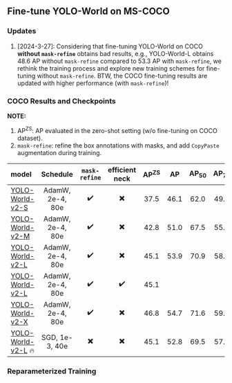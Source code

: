 ## Fine-tune YOLO-World on MS-COCO


### Updates

1. [2024-3-27]: Considering that fine-tuning YOLO-World on COCO **without `mask-refine`** obtains bad results, e.g., YOLO-World-L obtains 48.6 AP without `mask-refine` compared to 53.3 AP with `mask-refine`, we rethink the training process and explore new training schemes for fine-tuning without `mask-refine`.
BTW, the COCO fine-tuning results are updated with higher performance (with `mask-refine`)!


### COCO Results and Checkpoints

**NOTE:**
1. AP<sup>ZS</sup>: AP evaluated in the zero-shot setting (w/o fine-tuning on COCO dataset).
2. `mask-refine`: refine the box annotations with masks, and add `CopyPaste` augmentation during training.

| model | Schedule | `mask-refine` | efficient neck | AP<sup>ZS</sup>|  AP | AP<sub>50</sub> | AP<sub>75</sub> | weights | log |
| :---- | :-------: | :----------: |:-------------: | :------------: | :-: | :--------------:| :-------------: |:------: | :-: |
| [YOLO-World-v2-S](./yolo_world_v2_s_vlpan_bn_2e-4_80e_8gpus_mask-refine_finetune_coco.py) | AdamW, 2e-4, 80e | ✔️  | ✖️ | 37.5 | 46.1 | 62.0 | 49.9 | [HF Checkpoints](https://huggingface.co/wondervictor/YOLO-World/blob/main/yolo_world_v2_s_vlpan_bn_2e-4_80e_8gpus_mask-refine_finetune_coco_ep80-492dc329.pth) | [log](https://huggingface.co/wondervictor/YOLO-World/blob/main/yolo_world_v2_s_vlpan_bn_2e-4_80e_8gpus_mask-refine_finetune_coco_20240327_110411.log) |
| [YOLO-World-v2-M](./yolo_world_v2_m_vlpan_bn_2e-4_80e_8gpus_mask-refine_finetune_coco.py) | AdamW, 2e-4, 80e | ✔️  | ✖️ | 42.8 | 51.0 | 67.5 | 55.2 | [HF Checkpoints](https://huggingface.co/wondervictor/YOLO-World/blob/main/yolo_world_v2_m_vlpan_bn_2e-4_80e_8gpus_mask-refine_finetune_coco_ep80-69c27ac7.pth) | [log](https://huggingface.co/wondervictor/YOLO-World/blob/main/yolo_world_v2_m_vlpan_bn_2e-4_80e_8gpus_mask-refine_finetune_coco_20240327_110411.log) |
| [YOLO-World-v2-L](./yolo_world_v2_l_vlpan_bn_2e-4_80e_8gpus_mask-refine_finetune_coco.py) | AdamW, 2e-4, 80e | ✔️  | ✖️ | 45.1 | 53.9 | 70.9 | 58.8 | [HF Checkpoints](https://huggingface.co/wondervictor/YOLO-World/blob/main/yolo_world_v2_l_vlpan_bn_2e-4_80e_8gpus_mask-refine_finetune_coco_ep80-81c701ee.pth) | [log](https://huggingface.co/wondervictor/YOLO-World/blob/main/yolo_world_v2_l_vlpan_bn_2e-4_80e_8gpus_mask-refine_finetune_coco_20240326_160313.log) |
| [YOLO-World-v2-L](./yolo_world_v2_l_efficient_neck_2e-4_80e_8gpus_mask-refine_finetune_coco.py) | AdamW, 2e-4, 80e | ✔️  |  ✔️ | 45.1 | |  | | [HF Checkpoints]() | [log]() |
| [YOLO-World-v2-X](./yolo_world_v2_x_vlpan_bn_2e-4_80e_8gpus_mask-refine_finetune_coco.py) | AdamW, 2e-4, 80e | ✔️  | ✖️ | 46.8 | 54.7 | 71.6 | 59.6 | [HF Checkpoints](https://huggingface.co/wondervictor/YOLO-World/blob/main/yolo_world_v2_x_vlpan_bn_2e-4_80e_8gpus_mask-refine_finetune_coco_ep80-76bc0cbd.pth) | [log](https://huggingface.co/wondervictor/YOLO-World/blob/main/yolo_world_v2_x_vlpan_bn_2e-4_80e_8gpus_mask-refine_finetune_coco_20240322_181232.log) |
| [YOLO-World-v2-L](./yolo_world_v2_l_vlpan_bn_sgd_1e-3_40e_8gpus_finetune_coco.py) 🔥 | SGD, 1e-3, 40e | ✖️  | ✖️ | 45.1 | 52.8 | 69.5 | 57.8 | [HF Checkpoints](https://huggingface.co/wondervictor/YOLO-World/blob/main/yolo_world_v2_l_vlpan_bn_sgd_1e-3_40e_8gpus_finetune_coco_ep80-e1288152.pth) | [log](https://huggingface.co/wondervictor/YOLO-World/blob/main/yolo_world_v2_l_vlpan_bn_sgd_1e-3_40e_8gpus_finetuning_coco_20240327_014902.log) |




### Reparameterized Training
